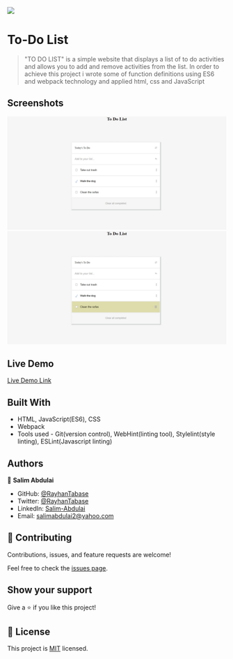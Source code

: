 ![](https://img.shields.io/badge/Microverse-blueviolet)

# To-Do List

> "TO DO LIST" is a simple website that displays a list of to do activities and allows you to add and remove activities from the list. In order to achieve this project i wrote some of function definitions using ES6 and webpack technology and applied html, css and JavaScript 

## Screenshots

![screenshot](./projectImages/image1.jpeg)
![screenshot](./projectImages/image2.jpeg)


## Live Demo

[Live Demo Link](https://rayhantabase.github.io/to-do-list/)

## Built With

- HTML, JavaScript(ES6), CSS
- Webpack
- Tools used - Git(version control), WebHint(linting tool), Stylelint(style linting), ESLint(Javascript linting)

## Authors

👤 **Salim Abdulai**

- GitHub: [@RayhanTabase](https://github.com/RayhanTabase)
- Twitter: [@RayhanTabase](https://twitter.com/@RayhanTabase)
- LinkedIn: [Salim-Abdulai](https://linkedin.com/in/salim-abdulai-5430065b)
- Email: salimabdulai2@yahoo.com

## 🤝 Contributing

Contributions, issues, and feature requests are welcome!

Feel free to check the [issues page](../../issues/).

## Show your support

Give a ⭐️ if you like this project!

## 📝 License

This project is [MIT](./MIT.md) licensed.

